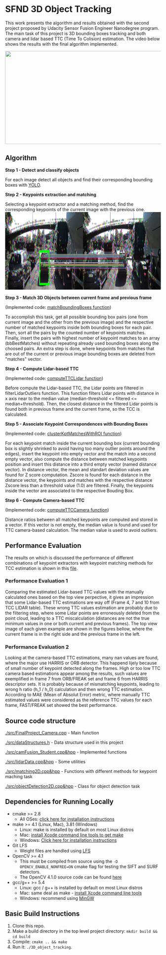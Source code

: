 # SFND 3D Object Tracking

This work presents the algorithm and results obtained with the second project proposed by Udacity Sensor Fusion Engineer Nanodegree program. The main task of this project is 3D bounding boxes tracking and both camera and lidar based TTC (Time To Colision) estimation. The video below shows the results with the final algorithm implemented.

<img src="media/results.gif" width="779" height="300" />

## Algorithm

**Step 1 - Detect and classify objects**

For each image detect all objects and find their corresponding bounding boxes with [YOLO](https://arxiv.org/pdf/1506.02640v5.pdf).

**Step 2 - Keypoints extraction and matching**

Selecting a keypoint extractor and a matching method, find the corresponding keypoints of the current image with the previous one. 
<img src="media/matching.jpg" width="1000" height="250" />

**Step 3 - Match 3D Objects between current frame and previous frame** 

(Implemented code: [matchBoundingBoxes function](src/camFusion_Student.cpp))

To accomplish this task, get all possible bounding box pairs (one from current image and the other from the
previous image) and the respective number of matched keypoints inside both bounding boxes for each
pair. Then, sort all the pairs by the counted number of keypoints matches. Finally, insert the pairs with
highest number of keypoint matches to an array (bbBestMatches) without repeating already used bounding boxes
along the choosed pairs. An extra step is done, where keypoints from matches that are out of the current
or previous image bounding boxes are deleted from "matches" vector.

**Step 4 - Compute Lidar-based TTC**

(Implemented code: [computeTTCLidar function](src/camFusion_Student.cpp))

Before compute the Lidar-based TTC, the Lidar points are filtered in filterLidarOutliers function. This
function filters Lidar points with distance in x axis near to the median value (median-threshold <=
filtered <= median+threshold). Then, the closest distance in the filtered Lidar points is found both in
previous frame and the current frame, so the TCC is calculated.

**Step 5 - Associate Keypoint Correspondences with Bounding Boxes**

(Implemented code: [clusterKptMatchesWithROI function](src/camFusion_Student.cpp))

For each keypoint match inside the current bounding box (current bounding box is slightly
shrinked to avoid having too many outlier points around the edges), insert the keypoint into empty
vector and the match into a second empty vector, also compute the distance between matched keypoints
position and insert this distance into a third empty vector (named distance vector). In distance vector, the
mean and standart deviation values are found for Z score computation. Zscore is found for each
distance in the distance vector, the keypoints and matches with the respective distance Zscore less than
a threshold value (1.0) are filtered. Finally, the keypoints inside the vector are associated to the
respective Bouding Box.

**Step 6 - Compute Camera-based TTC**

(Implemented code: [computeTTCCamera function](src/camFusion_Student.cpp))

Distance ratios between all matched keypoints are computed and stored in a vector. If this vector is not
empty, the median value is found and used for TTC camera-based calculation. The median value is
used to avoid outliers.

## Performance Evaluation

The results on which is discussed the performance of different combinations of keypoint extractors with keypoint matching methods for TCC estimation is shown in this [file](media/tables.pdf).

### Performance Evaluation 1

Comparing the estimated Lidar-based TTC values with the manually calculated ones based on the top
view perpective, it gives an impression that some Lidar-based TTC estimations are way off (Frame 4, 7
and 10 from TCC LIDAR table). These wrong TTC values estimation are probably due to the filtering
step, where some Lidar points are erroneously deleted from the point cloud, leading to a TTC
miscalculation (distances are not the true minimum values in one or both current and previous frames).
The top view image of each given example are shown in the figures bellow, where the current frame is
in the right side and the previous frame in the left.

### Performance Evaluation 2

Looking at the camera-based TTC estimations, many nan values are found, where the major use
HARRIS or ORB detector. This happend lijely because of small number of keypoint detected along the
frames. High or too low TTC camera based estimations appear among the results, such values are
exemplified in frame 7 from ORB/FREAK set and frame 6 from HARRIS descriptor sets. It is probably
because of mismatching keypoints, leading to wrong h ratio (h_1 / h_0) calculation and then wrong
TTC estimation. According to MAE (Mean of Absolut Error) metric, where manually TTC estimated
values were considered as the reference TTC values for each frame, FAST/FREAK set showed the best
performance.

## Source code structure

[./src/FinalProject_Camera.cpp](https://github.com/Marconefs/SFND_3D_Object_Tracking/src/FinalProject_Camera.cpp) - Main function

[./src/dataStructures.h](https://github.com/Marconefs/SFND_3D_Object_Tracking/src/dataStructures.h) - Data structure used in this project

[./src/camFusion_Student.cpp&hpp](https://github.com/Marconefs/SFND_3D_Object_Tracking/src/camFusion_Student.cpp) - Implemented functions

[./src/lidarData.cpp&hpp](https://github.com/Marconefs/SFND_3D_Object_Tracking/src/lidarData.cpp) - Some utilities

[./src/matching2D.cpp&hpp](https://github.com/Marconefs/SFND_3D_Object_Tracking/src/matching2D.cpp) - Functions with different methods for keypoint maching task

[./src/objectDetection2D.cpp&hpp](https://github.com/Marconefs/SFND_3D_Object_Tracking/src/objectDetection2D.cpp) - Class for object detection task

## Dependencies for Running Locally
* cmake >= 2.8
  * All OSes: [click here for installation instructions](https://cmake.org/install/)
* make >= 4.1 (Linux, Mac), 3.81 (Windows)
  * Linux: make is installed by default on most Linux distros
  * Mac: [install Xcode command line tools to get make](https://developer.apple.com/xcode/features/)
  * Windows: [Click here for installation instructions](http://gnuwin32.sourceforge.net/packages/make.htm)
* Git LFS
  * Weight files are handled using [LFS](https://git-lfs.github.com/)
* OpenCV >= 4.1
  * This must be compiled from source using the `-D OPENCV_ENABLE_NONFREE=ON` cmake flag for testing the SIFT and SURF detectors.
  * The OpenCV 4.1.0 source code can be found [here](https://github.com/opencv/opencv/tree/4.1.0)
* gcc/g++ >= 5.4
  * Linux: gcc / g++ is installed by default on most Linux distros
  * Mac: same deal as make - [install Xcode command line tools](https://developer.apple.com/xcode/features/)
  * Windows: recommend using [MinGW](http://www.mingw.org/)

## Basic Build Instructions

1. Clone this repo.
2. Make a build directory in the top level project directory: `mkdir build && cd build`
3. Compile: `cmake .. && make`
4. Run it: `./3D_object_tracking`.
